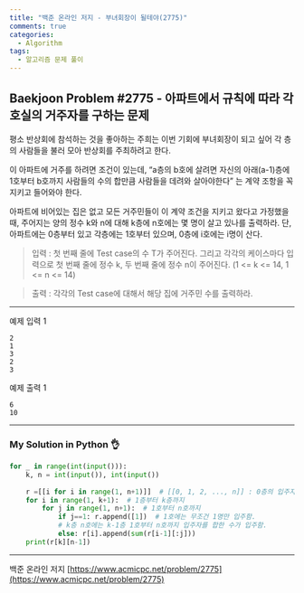 ```yaml
---
title: "백준 온라인 저지 - 부녀회장이 될테야(2775)"
comments: true
categories:
  - Algorithm
tags:
  - 알고리즘 문제 풀이
---
```


## Baekjoon Problem #2775 - 아파트에서 규칙에 따라 각 호실의 거주자를 구하는 문제

평소 반상회에 참석하는 것을 좋아하는 주희는 이번 기회에 부녀회장이 되고 싶어 각 층의 사람들을 불러 모아 반상회를 주최하려고 한다.

이 아파트에 거주를 하려면 조건이 있는데, “a층의 b호에 살려면 자신의 아래(a-1)층에 1호부터 b호까지 사람들의 수의 합만큼 사람들을 데려와 살아야한다” 는 계약 조항을 꼭 지키고 들어와야 한다.

아파트에 비어있는 집은 없고 모든 거주민들이 이 계약 조건을 지키고 왔다고 가정했을 때, 주어지는 양의 정수 k와 n에 대해 k층에 n호에는 몇 명이 살고 있나를 출력하라. 단, 아파트에는 0층부터 있고 각층에는 1호부터 있으며, 0층에 i호에는 i명이 산다.

> 입력
> : 첫 번째 줄에 Test case의 수 T가 주어진다. 그리고 각각의 케이스마다 입력으로 첫 번째 줄에 정수 k, 두 번째 줄에 정수 n이 주어진다. (1 <= k <= 14, 1 <= n <= 14)

> 출력
> : 각각의 Test case에 대해서 해당 집에 거주민 수를 출력하라.

***
예제 입력 1
```
2
1
3
2
3
```

예제 출력 1
```
6
10
```

***
### My Solution in Python :ok_hand:

```python
for _ in range(int(input())):
    k, n = int(input()), int(input())
    
    r =[[i for i in range(1, n+1)]]  # [[0, 1, 2, ..., n]] : 0층의 입주자 수
    for i in range(1, k+1):  # 1층부터 k층까지
        for j in range(1, n+1):  # 1호부터 n호까지
            if j==1: r.append([1])  # 1호에는 무조건 1명만 입주함.
            # k층 n호에는 k-1층 1호부터 n호까지 입주자를 합한 수가 입주함.
            else: r[i].append(sum(r[i-1][:j]))
    print(r[k][n-1])
```

***
백준 온라인 저지 [https://www.acmicpc.net/problem/2775](https://www.acmicpc.net/problem/2775)

